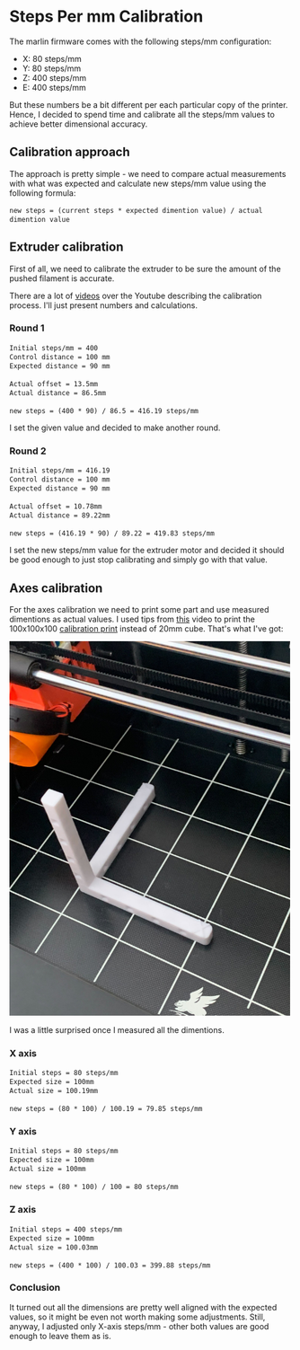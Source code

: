 # Steps Per mm Calibration

The marlin firmware comes with the following steps/mm configuration:

- X: 80 steps/mm
- Y: 80 steps/mm
- Z: 400 steps/mm
- E: 400 steps/mm


But these numbers be a bit different per each particular copy of the printer.
Hence, I decided to spend time and calibrate all the steps/mm values to achieve
better dimensional accuracy.

## Calibration approach

The approach is pretty simple - we need to compare actual measurements with
what was expected and calculate new steps/mm value using the following formula:

```
new steps = (current steps * expected dimention value) / actual dimention value
```

## Extruder calibration

First of all, we need to calibrate the extruder to be sure the amount of the
pushed filament is accurate.

There are a lot of
[videos](https://www.youtube.com/results?search_query=extruder+calibration)
over the Youtube describing the calibration process. I'll just present numbers
and calculations.

### Round 1

```
Initial steps/mm = 400
Control distance = 100 mm
Expected distance = 90 mm

Actual offset = 13.5mm
Actual distance = 86.5mm

new steps = (400 * 90) / 86.5 = 416.19 steps/mm
```

I set the given value and decided to make another round.

### Round 2


```
Initial steps/mm = 416.19
Control distance = 100 mm
Expected distance = 90 mm

Actual offset = 10.78mm
Actual distance = 89.22mm

new steps = (416.19 * 90) / 89.22 = 419.83 steps/mm
```

I set the new steps/mm value for the extruder motor and decided it should be
good enough to just stop calibrating and simply go with that value.

## Axes calibration

For the axes calibration we need to print some part and use measured dimentions
as actual values. I used tips from
[this](https://www.youtube.com/watch?v=lYmFXrmC5p0&ab_channel=Collect3D) video
to print the 100x100x100 [calibration
print](https://www.thingiverse.com/thing:5020524) instead of 20mm cube. That's what I've got:

<img src="./images/steps_xyz_calibration.jpg" width="500"/>

I was a little surprised once I measured all the dimentions.

### X axis

```
Initial steps = 80 steps/mm
Expected size = 100mm
Actual size = 100.19mm

new steps = (80 * 100) / 100.19 = 79.85 steps/mm
```

### Y axis

```
Initial steps = 80 steps/mm
Expected size = 100mm
Actual size = 100mm

new steps = (80 * 100) / 100 = 80 steps/mm
```

### Z axis

```
Initial steps = 400 steps/mm
Expected size = 100mm
Actual size = 100.03mm

new steps = (400 * 100) / 100.03 = 399.88 steps/mm
```

### Conclusion

It turned out all the dimensions are pretty well aligned with the expected
values, so it might be even not worth making some adjustments. Still, anyway, I
adjusted only X-axis steps/mm - other both values are good enough to leave them
as is.
